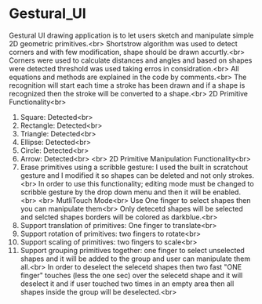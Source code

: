 Gestural_UI
===========
Gestural UI drawing application is to let users sketch and manipulate simple 2D geometric primitives.<br\>
Shortstrow algorithm was used to detect corners and with few modification, shape should be drawn accurtly.<br\>
Corners were used to calculate distances and angles and based on shapes were detected threshold was used taking erros in considration.<br\>
All equations and methods are explained in the code by comments.<br\>
The recognition will start each time a stroke has been drawn and if a shape is recognized then the stroke will be converted to a shape.<br\>
2D Primitive Functionality<br\>
1. Square: Detected<br\>
2. Rectangle: Detected<br\>
3. Triangle: Detected<br\>
4. Ellipse: Detected<br\>
5. Circle: Detected<br\>
6. Arrow: Detected<br\>
<br\>
2D Primitive Manipulation Functionality<br\>
1. Erase primitives using a scribble gesture: I used the built in scratchout gesture and I modified it so shapes can be deleted and not only strokes.<br\>
In order to use this functionality; editing mode must be changed to scribble gesture by the drop down menu and then it will be enabled.<br\>
<br\>
MutliTouch Mode<br\>
Use One finger to select shapes then you can manipulate them<br\>
Only detecetd shapes will be selected and selcted shapes borders will be colored as darkblue.<br\>
2. Support translation of primitives: One finger to translate<br\>
3. Support rotation of primitives: two fingers to rotate<br\>
4. Support scaling of primitives: two fingers to scale<br\>
5. Support grouping primitives together: one finger to select unselected shapes and it will be added to the group and user can manipulate them all.<br\>
In order to deselect the selecetd shapes then two fast "ONE finger" touches (less the one sec) over the selecetd shape and it will deselect it and if user touched two times in an empty area then all shapes inside the group will be deselected.<br\>
